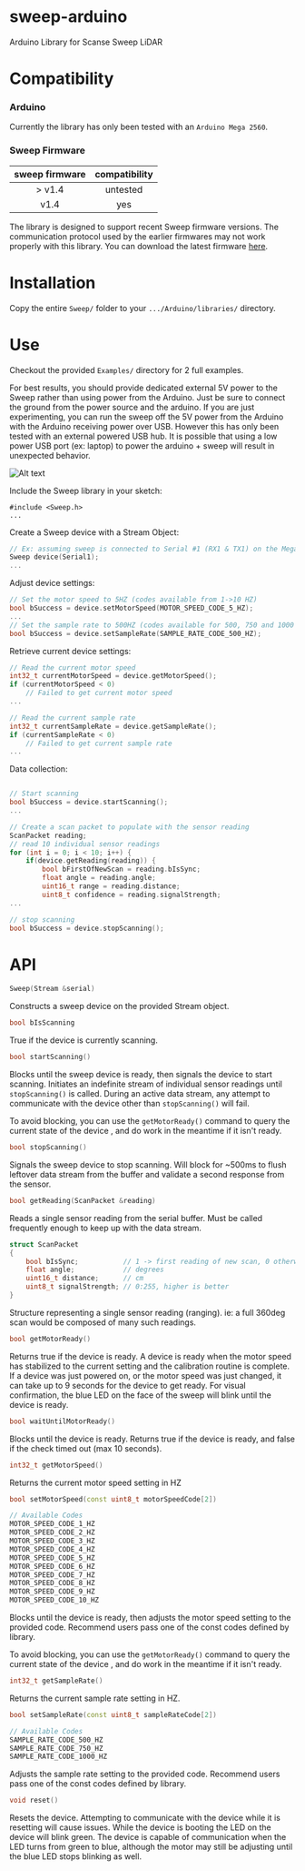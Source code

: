 # sweep-arduino
Arduino Library for Scanse Sweep LiDAR

# Compatibility
### Arduino
Currently the library has only been tested with an `Arduino Mega 2560`.
### Sweep Firmware
| sweep firmware | compatibility |
| :------------: | :-----------: |
| > v1.4         | untested      |
| v1.4           | yes           |

The library is designed to support recent Sweep firmware versions. The communication protocol used by the earlier firmwares may not work properly with this library. You can download the latest firmware [here](http://scanse.io/downloads).

# Installation
Copy the entire `Sweep/` folder to your `.../Arduino/libraries/` directory.

# Use

Checkout the provided `Examples/` directory for 2 full examples.

For best results, you should provide dedicated external 5V power to the Sweep rather than using power from the Arduino. Just be sure to connect the ground from the power source and the arduino. If you are just experimenting, you can run the sweep off the 5V power from the Arduino with the Arduino receiving power over USB. However this has only been tested with an external powered USB hub. It is possible that using a low power USB port (ex: laptop) to power the arduino + sweep  will result in unexpected behavior.

![Alt text](wiring_diagrams/MegaSerialPrinter.png?raw=true "Title")



Include the Sweep library in your sketch:
```arduino
#include <Sweep.h>
...
```

Create a Sweep device with a Stream Object:

```c
// Ex: assuming sweep is connected to Serial #1 (RX1 & TX1) on the Mega
Sweep device(Serial1);
...

```

Adjust device settings:
```c++
// Set the motor speed to 5HZ (codes available from 1->10 HZ)
bool bSuccess = device.setMotorSpeed(MOTOR_SPEED_CODE_5_HZ);
...
// Set the sample rate to 500HZ (codes available for 500, 750 and 1000 HZ)
bool bSuccess = device.setSampleRate(SAMPLE_RATE_CODE_500_HZ);
```

Retrieve current device settings:
```c
// Read the current motor speed
int32_t currentMotorSpeed = device.getMotorSpeed();
if (currentMotorSpeed < 0)
    // Failed to get current motor speed
...

// Read the current sample rate
int32_t currentSampleRate = device.getSampleRate();
if (currentSampleRate < 0)
    // Failed to get current sample rate
...
```

Data collection:
```c

// Start scanning
bool bSuccess = device.startScanning();
...

// Create a scan packet to populate with the sensor reading
ScanPacket reading;
// read 10 individual sensor readings
for (int i = 0; i < 10; i++) {
    if(device.getReading(reading)) {
        bool bFirstOfNewScan = reading.bIsSync;
        float angle = reading.angle;
        uint16_t range = reading.distance;
        uint8_t confidence = reading.signalStrength;
...

// stop scanning
bool bSuccess = device.stopScanning();

```


# API

```c++
Sweep(Stream &serial)
```

Constructs a sweep device on the provided Stream object.

```c++
bool bIsScanning
```

True if the device is currently scanning.

```c++
bool startScanning()
```
Blocks until the sweep device is ready, then signals the device to start scanning. Initiates an indefinite stream of individual sensor readings until `stopScanning()` is called. 
During an active data stream, any attempt to communicate with the device other than `stopScanning()` will fail.

To avoid blocking, you can use the `getMotorReady()` command to query the current state of the device , and do work in the meantime if it isn't ready.


```c++
bool stopScanning()
```

Signals the sweep device to stop scanning. Will block for ~500ms to flush leftover data stream from the buffer and validate a second response from the sensor.

```c++
bool getReading(ScanPacket &reading)
```

Reads a single sensor reading from the serial buffer. Must be called frequently enough to keep up with the data stream.

```c++
struct ScanPacket
{
    bool bIsSync;           // 1 -> first reading of new scan, 0 otherwise
    float angle;            // degrees
    uint16_t distance;      // cm
    uint8_t signalStrength; // 0:255, higher is better
}
```

Structure representing a single sensor reading (ranging). ie: a full 360deg scan would be composed of many such readings.

```c++
bool getMotorReady()
```

Returns true if the device is ready. A device is ready when the motor speed has stabilized to the current setting and the calibration routine is complete. If a device was just powered on, or the motor speed was just changed, it can take up to 9 seconds for the device to get ready. For visual confirmation, the blue LED on the face of the sweep will blink until the device is ready.

```c++
bool waitUntilMotorReady()
```

Blocks until the device is ready. Returns true if the device is ready, and false if the check timed out (max 10 seconds).


```c++
int32_t getMotorSpeed()
```

Returns the current motor speed setting in HZ

```c++
bool setMotorSpeed(const uint8_t motorSpeedCode[2])

// Available Codes
MOTOR_SPEED_CODE_1_HZ
MOTOR_SPEED_CODE_2_HZ
MOTOR_SPEED_CODE_3_HZ
MOTOR_SPEED_CODE_4_HZ
MOTOR_SPEED_CODE_5_HZ
MOTOR_SPEED_CODE_6_HZ
MOTOR_SPEED_CODE_7_HZ
MOTOR_SPEED_CODE_8_HZ
MOTOR_SPEED_CODE_9_HZ
MOTOR_SPEED_CODE_10_HZ
```

Blocks until the device is ready, then adjusts the motor speed setting to the provided code. Recommend users pass one of the const codes defined by library.

To avoid blocking, you can use the `getMotorReady()` command to query the current state of the device , and do work in the meantime if it isn't ready.

```c++
int32_t getSampleRate()
```

Returns the current sample rate setting in HZ.

```c++
bool setSampleRate(const uint8_t sampleRateCode[2])

// Available Codes
SAMPLE_RATE_CODE_500_HZ
SAMPLE_RATE_CODE_750_HZ
SAMPLE_RATE_CODE_1000_HZ
```

Adjusts the sample rate setting to the provided code. Recommend users pass one of the const codes defined by library.


```c++
void reset()
```

Resets the device. Attempting to communicate with the device while it is resetting will cause issues. While the device is booting the LED on the device will blink green. The device is capable of communication when the LED turns from green to blue, although the motor may still be adjusting until the blue LED stops blinking as well.



